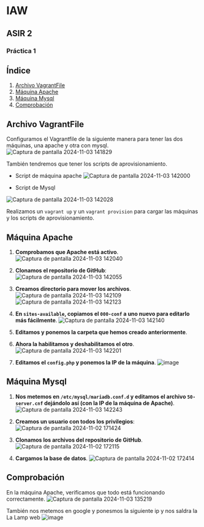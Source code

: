 # IAW
## ASIR 2
### Práctica 1

## Índice

1. [Archivo VagrantFile](#archivo-vagrantfile)
2. [Máquina Apache](#máquina-apache)
3. [Máquina Mysql](#máquina-mysql)
4. [Comprobación](#comprobación)

## Archivo VagrantFile

Configuramos el Vagrantfile de la siguiente manera para tener las dos máquinas, una apache y otra con mysql.
![Captura de pantalla 2024-11-03 141829](https://github.com/user-attachments/assets/4869516d-8bcd-4f60-8193-e873cf6d0413)

También tendremos que tener los scripts de aprovisionamiento.

- Script de máquina apache
![Captura de pantalla 2024-11-03 142000](https://github.com/user-attachments/assets/954dbd18-2dda-4555-b12c-84cc754d69ba)

- Script de Mysql

![Captura de pantalla 2024-11-03 142028](https://github.com/user-attachments/assets/f1ffbd66-6a37-4d40-b2b6-81b6448cba91)

Realizamos un `vagrant up` y un `vagrant provision` para cargar las máquinas y los scripts de aprovisionamiento.

## Máquina Apache

1. **Comprobamos que Apache está activo**.
![Captura de pantalla 2024-11-03 142040](https://github.com/user-attachments/assets/956a8883-bfca-462a-82e6-f27c38d9c62f)

3. **Clonamos el repositorio de GitHub**:
![Captura de pantalla 2024-11-03 142055](https://github.com/user-attachments/assets/ab18e5a6-ab8e-4ec4-8997-2af066dd5655)
5. **Creamos directorio para mover los archivos**.
![Captura de pantalla 2024-11-03 142109](https://github.com/user-attachments/assets/a2992e68-690d-425f-8372-e6f8cd091bb4)
![Captura de pantalla 2024-11-03 142123](https://github.com/user-attachments/assets/5b7331c0-f664-4b0f-8a2c-95ce91b75823)

7. **En `sites-available`, copiamos el `000-conf` a uno nuevo para editarlo más fácilmente**.
![Captura de pantalla 2024-11-03 142140](https://github.com/user-attachments/assets/a5a39c53-af89-4e8e-be65-eca296892610)

9. **Editamos y ponemos la carpeta que hemos creado anteriormente**.
10. **Ahora la habilitamos y deshabilitamos el otro**.
![Captura de pantalla 2024-11-03 142201](https://github.com/user-attachments/assets/9bc29649-ddb9-43fa-ae4b-85a852879f5f)

12. **Editamos el `config.php` y ponemos la IP de la máquina**.
![image](https://github.com/user-attachments/assets/07212b97-4be9-4516-91ed-745016f7e5f9)

## Máquina Mysql

1. **Nos metemos en `/etc/mysql/mariadb.conf.d` y editamos el archivo `50-server.cnf` dejándolo así (con la IP de la máquina de Apache)**.
![Captura de pantalla 2024-11-03 142243](https://github.com/user-attachments/assets/a783040c-d169-4a09-bdc5-dce7eee3dfb4)

3. **Creamos un usuario con todos los privilegios**:
![Captura de pantalla 2024-11-02 171424](https://github.com/user-attachments/assets/b38ba8e4-1b83-4248-a5e3-13f8bfb3a5db)

4. **Clonamos los archivos del repositorio de GitHub**.
![Captura de pantalla 2024-11-02 172115](https://github.com/user-attachments/assets/1084d47b-d008-43c4-81d5-b7febc76e561)

5. **Cargamos la base de datos**.
![Captura de pantalla 2024-11-02 172414](https://github.com/user-attachments/assets/6b0559be-1fa1-427f-91de-2c3ded4c9298)

## Comprobación

En la máquina Apache, verificamos que todo está funcionando correctamente.
![Captura de pantalla 2024-11-03 135219](https://github.com/user-attachments/assets/64b3bda3-544e-47a2-b1d6-a797dfe27c51)

También nos metemos en google y ponesmos la siguiente ip y nos saldra la La Lamp web
![image](https://github.com/user-attachments/assets/95fe119e-a685-4c5a-b227-d38c5b42222e)


